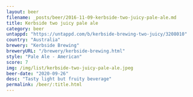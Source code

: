 ```yaml
---
layout: beer
filename: _posts/beer/2016-11-09-kerbside-two-juicy-pale-ale.md
title: Kerbside two juicy pale ale
category: beer
untappd: "https://untappd.com/b/kerbside-brewing-two-juicy/3208010"
country: "Australia"
brewery: "Kerbside Brewing"
breweryURL: "/brewery/kerbside-brewing.html"
style: "Pale Ale - American"
score: 7
img: /img/list/kerbside-two-juicy-pale-ale.jpeg
beer-date: "2020-09-26"
desc: "Tasty light but fruity beverage"
permalink: /beer/:title.html
---
```

